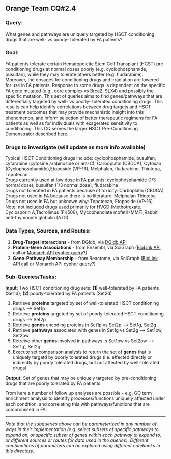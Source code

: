## Orange Team CQ#2.4

### Query: 
What genes and pathways are uniquely targeted by HSCT conditioning drugs that are well- vs poorly- tolerated by FA patients?
  
### Goal:
FA patients tolerate certain Hematopoietic Stem Cell Transplant (HCST) pre-conditioning drugs at normal doses poorly (e.g. cyclophosphamide, busulfan), while they may tolerate others better (e.g. fludarabine). Moreover, the dosages for conditioning drugs and irradiation are lowered for use in FA patients. Response to some drugs is dependent on the specific FA gene mutated (e.g., core complex vs Brca2, SLX4) and possibly the specific mutation.  This set of queries aims to find genes/pathways that are differentially targeted by well- vs poorly- tolerated conditioning drugs. This results can help identify correlations between drug targets and HSCT treatment outcomes that may provide mechanistic insight into this phenomenon, and inform selection of better therapeutic regimens for FA patients as well as for individuals with exagerated sensitivity to conditioning. This CQ serves the larger HSCT Pre-Conditioning Demonstrator described [here](https://github.com/NCATS-Tangerine/cq-notebooks/wiki/HSCT-Pre-Conditioning-FA-Demonstrator).

### Drugs to investigate (will update as more info available)  
Typical HSCT Conditioning drugs include:  cyclophosphamide, busulfan, cytarabine (cytosine arabinoside or ara-C), Carboplatin (CBDCA), Cytoxan (Cyclophosphamide),Etoposide (VP-16), Melphalan, fludarabine, Thiotepa, Topotecan  
Drugs currently used at low dose in FA patients: cyclophosphamide (1/3 normal dose), busulfan (1/3 normal dose), fludarabine  
Drugs not tolerated in FA patients because of toxicity: Carboplatin (CBDCA)  
Drugs not used in FA because there is no literature: Melphalan Thiotepa  
Drugs not used in FA but unknown why: Topotecan, Etoposide (VP-16)  
Note: not included drugs used primarily for HVGD (Methotrexate, Cyclosporin A,Tacrolimus (FK506), Mycophenolate mofetil (MMF),Rabbit anti-thymocyte globulin (ATG).
### Data Types, Sources, and Routes:
1. **Drug-Target Interactions** - from DGIdb, via [DGIdb API](http://dgidb.genome.wustl.edu/api)
2. **Protein-Gene Associations** - from Ensembl, via SciGraph ([BioLink API](https://api.monarchinitiative.org/api/) call or [Monarch API cypher query](https://scigraph-data-dev.monarchinitiative.org/scigraph/docs/#!/cypher/execute)?)
2. **Gene-Pathway Membership** - from Reactome, via SciGraph ([BioLink API](https://api.monarchinitiative.org/api/) call or [Monarch API cypher query](https://scigraph-data-dev.monarchinitiative.org/scigraph/docs/#!/cypher/execute)?)
  
### Sub-Queries/Tasks:
   
**Input:** Two HSCT conditioning drug sets: **(1)** well-tolerated by FA patients (Set1d); **(2)** poorly-tolerated by FA patients (Set2d)

  1. Retrieve **proteins** targeted by set of well-tolerated HSCT conditioning drugs --> Set1p 
  2. Retrieve **proteins** targeted by set of poorly-tolerated HSCT conditioning drugs --> Set2p  
  3. Retrieve **genes** encoding proteins in Set1p vs Set2p --> Set1g, Set2g
  4. Retrieve **pathways** associated with genes in Set1g vs Set2g --> Set1pw, Set2pw
  5. Retreive other **genes** involved in pathways in Set1pw vs Set2pw --> Set1g', Set2g'
  6. Execute set comparison analysis to return the set of **genes** that is uniquely targetd by poorly tolerated drugs
  (i.e. effected directly or indirectly by poorly tolerated drugs, but not affected by well-tolerated drugs)

**Output:** Set of genes that may be uniquely targeted by pre-conditioning drugs that are poorly tolerated by FA patients.
  
From here a number of follow up analyses are possible - e.g. GO term enrichment analysis to identify processes/functions uniquely affected under each condition, and correlating this with pathways/functions that are compromised in FA.

--------

*Note that the subqueries above can be parameterized in any number of ways in their implementation (e.g. select subsets of specific pathways to expand on, or specific subset of genes within each pathway to expand to, or different sources or routes for data used in the queries). Different combinations of parameters can be explored using different notebooks in this directory.*

